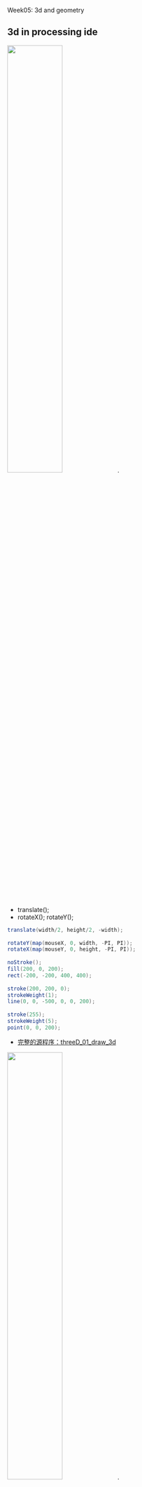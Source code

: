 Week05: 3d and geometry



## 3d in processing ide

<img src="https://github.com/ddurAdvisor/CreativeCoding2022Fall/blob/main/Week05/sourceImage/3d01.png" width=50% height=50%>. 
- translate();
- rotateX(); rotateY(); 

``` java
translate(width/2, height/2, -width);
  
rotateY(map(mouseX, 0, width, -PI, PI));
rotateX(map(mouseY, 0, height, -PI, PI));
  
noStroke();
fill(200, 0, 200);
rect(-200, -200, 400, 400);
  
stroke(200, 200, 0);
strokeWeight(1);
line(0, 0, -500, 0, 0, 200);
  
stroke(255);
strokeWeight(5);
point(0, 0, 200);
```
- [完整的源程序：threeD_01_draw_3d](https://github.com/ddurAdvisor/CreativeCoding2022Fall/tree/main/Week05/basic%203D%20examples/threeD_01_draw_3d)



<img src="https://github.com/ddurAdvisor/CreativeCoding2022Fall/blob/main/Week05/sourceImage/3d02.png" width=50% height=50%>. 
<img src="https://github.com/ddurAdvisor/CreativeCoding2022Fall/blob/main/Week05/sourceImage/3d02_lighting.png" width=50% height=50%>. 
- lights();

``` java
if (mousePressed) {
    // Turn the lights on on mouse press
    lights();
}

pushMatrix();
translate(mouseX, mouseY, -500);
rotateX(-PI/6);
rotateY(PI/6);
box(400, 100, 400);
translate(0, -200, 0);
sphere(150);
popMatrix();
```
- [完整的源程序：threeD_02_lights_3d_shapes](https://github.com/ddurAdvisor/CreativeCoding2022Fall/tree/main/Week05/basic%203D%20examples/threeD_02_lights_3d_shapes)



<img src="https://github.com/ddurAdvisor/CreativeCoding2022Fall/blob/main/Week05/sourceImage/3d03.png" width=50% height=50%>. 
- beginShape(); endShape();
- vertex(x, y, z);
``` java
beginShape();
  vertex(-s, -s, -s);
  vertex(s, -s, -s);
  vertex(0, 0, s);
  
  vertex(s, -s, -s);
  vertex(s,  s, -s);
  vertex(0, 0, s);
  
  vertex(s, s, -s);
  vertex(-s, s, -s);
  vertex(0, 0, s);
  
  vertex(-s, s, -s);
  vertex(-s, -s, -s);
  vertex(0, 0, s);
endShape();
```
- [完整的源程序：threeD_03_3d_vertex](https://github.com/ddurAdvisor/CreativeCoding2022Fall/tree/main/Week05/basic%203D%20examples/threeD_03_3d_vertex)



<img src="https://github.com/ddurAdvisor/CreativeCoding2022Fall/blob/main/Week05/sourceImage/3d04_1.png" width=50% height=50%>. 
<img src="https://github.com/ddurAdvisor/CreativeCoding2022Fall/blob/main/Week05/sourceImage/3d04_2.png" width=50% height=50%>. 
- part1: beginShape(QUAD_STRIP);

``` java
beginShape(QUAD_STRIP);
  for (int i = 0; i < sides + 1; i++) {
    vertex(topRadius * cos(angle), 0, topRadius * sin(angle));
    vertex(bottomRadius * cos(angle), tall, bottomRadius * sin(angle));
    angle += angleIncrement;
  }
  endShape();
```
- part2: beginShape(TRIANGLE_FAN);
``` java
beginShape(TRIANGLE_FAN);
    vertex(0, 0, 0);
    for (int i = 0; i < sides + 1; i++) {
      vertex(topRadius * cos(angle), 0, topRadius * sin(angle));
      angle += angleIncrement;
    }
endShape();
```
- part3: beginShape(TRIANGLE_FAN);
``` java
beginShape(TRIANGLE_FAN);
    vertex(0, 0, 0);
    for (int i = 0; i < sides + 1; i++) {
      vertex(topRadius * cos(angle), 0, topRadius * sin(angle));
      angle += angleIncrement;
    }
endShape();
```
- [完整的源程序：threeD_04_3d_cylinder](https://github.com/ddurAdvisor/CreativeCoding2022Fall/tree/main/Week05/basic%203D%20examples/threeD_04_3d_cylinder)



<img src="https://github.com/ddurAdvisor/CreativeCoding2022Fall/blob/main/Week05/sourceImage/3d05.png" width=50% height=50%>. 
<img src="https://github.com/ddurAdvisor/CreativeCoding2022Fall/blob/main/Week05/sourceImage/3d05_explode.png" width=50% height=50%>. 
- saturation();
``` java
for (int i = 0; i < cols; i++) {
    for (int j = 0; j < rows; j++) {
      int x = i * cellsize + cellsize/2;
      int y = j * cellsize + cellsize/2;
      int loc = x + (y * width);
      color c = img.pixels[loc];
      float w = width;
      float z = (mouseX/w) * saturation(img.pixels[loc]) * 10.0; 
      pushMatrix();
      translate(x, y, z);
      fill(c);
      rect(0, 0, cellsize, cellsize);
      popMatrix();
    }
  }
```
- [完整的源程序：threeD_05_image_explode](https://github.com/ddurAdvisor/CreativeCoding2022Fall/tree/main/Week05/basic%203D%20examples/threeD_05_image_explode)



<img src="https://github.com/ddurAdvisor/CreativeCoding2022Fall/blob/main/Week05/sourceImage/3d08.png" width=50% height=50%>. 
<img src="https://user-images.githubusercontent.com/22334198/195225563-4e13e48d-be8e-4675-932a-0a6a6c9d28e1.png" width=50% height=50%>. 
- camera(eyeX, eyeY, eyeZ,    centerX, centerY, centerZ,    upX, upY, upZ)
``` java
camera(30.0, mouseY, mouseX, 0.0, 0.0, 0.0, 0.0, 1.0, 0.0);
```
- [完整的源程序：threeD_08_cameras](https://github.com/ddurAdvisor/CreativeCoding2022Fall/tree/main/Week05/basic%203D%20examples/threeD_08_cameras)



<img src="https://github.com/ddurAdvisor/CreativeCoding2022Fall/blob/main/Week05/sourceImage/3d09.png" width=50% height=50%>. 
- lightSpecular();
- specular();
``` java
lightSpecular(1, 1, 1);
directionalLight(0.8, 0.8, 0.8, 0, 0, -1);
......
specular(s, s, s);
sphere(90);
```
- [完整的源程序：threeD_09_material](https://github.com/ddurAdvisor/CreativeCoding2022Fall/tree/main/Week05/basic%203D%20examples/threeD_09_material)



<img src="https://github.com/ddurAdvisor/CreativeCoding2022Fall/blob/main/Week05/sourceImage/3d10.png" width=50% height=50%>. 
- pointLight(v1, v2, v3, x, y, z)
- directionalLight(v1, v2, v3, nx, ny, nz)
- spotLight(v1, v2, v3, x, y, z, nx, ny, nz, angle, concentration)
``` java
pointLight( 255, 0, 0, // Color
            300, -150, 0); // Position
directionalLight( 0, 255, 0, // Color
                  1, 0, 0); //X, Y, Z direction
spotLight(0, 0, 255, // Color
          0, 40, 300, //Position
          0, -0.5, -0.5, // Direction
          PI/2, 2); // Angle, concentration
```
- [完整的源程序：threeD_10_lighting](https://github.com/ddurAdvisor/CreativeCoding2022Fall/tree/main/Week05/basic%203D%20examples/threeD_10_lighting)



<img src="https://github.com/ddurAdvisor/CreativeCoding2022Fall/blob/main/Week05/sourceImage/3d11.png" width=50% height=50%>. 
<img src="https://github.com/ddurAdvisor/CreativeCoding2022Fall/blob/main/Week05/sourceImage/3d11_stroke.png" width=50% height=50%>. 
- vertex(x, y, z, u, v);
``` java
img = loadImage("sunflower.jpg");
float angle = 372.0 / textureRes;
for(int i = 0; i < textureRes; i++){
    textureX[i] = cos(radians(i * angle));
    textureY[i] = sin(radians(i * angle));
}

...

beginShape(QUAD_STRIP);
  texture(img);
  for(int i = 0; i < textureRes; i++){
    float x = textureX[i] * 100;
    float z = textureY[i] * 100;
    float u = img.width / textureRes * i;
    vertex(x, -100, z, u, 0);
    vertex(x, 100, z, u, img.height);
  }
endShape();
```
- [完整的源程序：threeD_11_texture](https://github.com/ddurAdvisor/CreativeCoding2022Fall/tree/main/Week05/basic%203D%20examples/threeD_11_texture)



<img src="https://github.com/ddurAdvisor/CreativeCoding2022Fall/blob/main/Week05/sourceImage/3d12.png" width=50% height=50%>. 
- beginShape(TRIANGLE_STRIP);
- vertex(x, y, z, u, v);
``` java
void textureSphere(float rx, float ry, float rz, PImage t) { 
  // These are so we can map certain parts of the image on to the shape 
  float changeU = t.width/(float)(numPointsW-1); 
  float changeV = t.height/(float)(numPointsH-1); 
  float u = 0;  // Width variable for the texture
  float v = 0;  // Height variable for the texture

  beginShape(TRIANGLE_STRIP);
  texture(t);
  for (int i = 0; i < (numPointsH-1); i++) {  // For all the rings but top and bottom
    // Goes into the array here instead of loop to save time
    float coory = coorY[i];
    float cooryPlus = coorY[i+1];

    float multxz = multXZ[i];
    float multxzPlus = multXZ[i+1];

    for (int j = 0; j < numPointsW; j++) {  // For all the pts in the ring
      normal(coorX[j]*multxz, coory, coorZ[j]*multxz);
      vertex(coorX[j]*multxz*rx, coory*ry, coorZ[j]*multxz*rz, u, v);
      normal(coorX[j]*multxzPlus, cooryPlus, coorZ[j]*multxzPlus);
      vertex(coorX[j]*multxzPlus*rx, cooryPlus*ry, coorZ[j]*multxzPlus*rz, u, v+changeV);
      u += changeU;
    }
    v += changeV;
    u = 0;
  }
  endShape();
}
```
- [完整的源程序：threeD_12_texture_globe](https://github.com/ddurAdvisor/CreativeCoding2022Fall/tree/main/Week05/basic%203D%20examples/threeD_12_texture_globe)



## 3d application examples
<img src="https://github.com/ddurAdvisor/CreativeCoding2022Fall/blob/main/Week05/sourceImage/texture_fishControl.png" width=50% height=50%>. 
```java
void renderShape() {
  for (int i = 0; i < numPoints - 1; i++) {
    beginShape();
    texture(skin);
    //    u, v coordinates are
    //    0  1
    //    2  3 
    //    xOffset *i = U position of the beginning of the image slice
    vertex(vertices[i * 2][0], vertices[i * 2][1], skinXspacing * i, 0);
    //    xOffset * i + xOffset = U position of the end of the image slice 
    vertex(vertices[i * 2 + 2][0], vertices[i * 2 + 2][1], skinXspacing * i + skinXspacing, 0);
    //    V coords are either 0 or the height of the image 
    vertex(vertices[i * 2 + 3][0], vertices[i * 2 + 3][1], skinXspacing * i + skinXspacing, skin.height);   
    vertex(vertices[i * 2 + 1][0], vertices[i * 2 + 1][1], skinXspacing * i, skin.height);

    endShape();
  } 
}
```
- [textureFishControl](https://github.com/ddurAdvisor/CreativeCoding2022Fall/tree/main/Week05/FishControl)



<img src="https://github.com/ddurAdvisor/CreativeCoding2022Fall/blob/main/Week05/sourceImage/heightmap.png" width=50% height=50%>. 
```java
 //beginShape();//with lower rendering speed, but support DXF file export.
      beginShape(TRIANGLES);//with higher rendering speed, but do not support DXF file export.
      noStroke();
      texture(googleMap);

      //draw grid mesh
      if (meshDisplay) {
        stroke(255);
        strokeWeight(1);
        noFill();      
        //fill(100,100,255);
      }

      vertex(i*cellsize, j*cellsize, z1, i*cellsize, j*cellsize);
      vertex((i+1)*cellsize, j*cellsize, z2, (i+1)*cellsize, j*cellsize);
      vertex((i+1)*cellsize, (j+1)*cellsize, z3, (i+1)*cellsize, (j+1)*cellsize);
      vertex(i*cellsize, j*cellsize, z1, i*cellsize, j*cellsize);
      vertex((i+1)*cellsize, (j+1)*cellsize, z3, (i+1)*cellsize, (j+1)*cellsize);
      vertex(i*cellsize, (j+1)*cellsize, z4, i*cellsize, (j+1)*cellsize);
endShape();
```
- [heightmap_mesh_v2](https://github.com/ddurAdvisor/CreativeCoding2022Fall/tree/main/Week05/heightmap_mesh_v2)



<img src="https://github.com/ddurAdvisor/CreativeCoding2022Fall/blob/main/Week05/sourceImage/twistedCylinder.png" width=50% height=50%>. 
```java
beginShape(TRIANGLES);
  for (int j = 0; j < cylinderHeightSection; j ++) {
    for (int i = 0; i < sectionSideNum; i ++) {
      float x11 = sectionR[j] * cos(theta * i + sectionTwistPhase[j]);
      float y11 = sectionR[j] * sin(theta * i + sectionTwistPhase[j]);
      float x12 = sectionR[j] * cos(theta * ((i+1)%sectionSideNum) + sectionTwistPhase[j]);
      float y12 = sectionR[j] * sin(theta * ((i+1)%sectionSideNum) + sectionTwistPhase[j]);

      float x21 = sectionR[j+1] * cos(theta * i + sectionTwistPhase[j+1]);
      float y21 = sectionR[j+1] * sin(theta * i + sectionTwistPhase[j+1]);
      float x22 = sectionR[j+1] * cos(theta * ((i+1)%sectionSideNum) + sectionTwistPhase[j+1]);
      float y22 = sectionR[j+1] * sin(theta * ((i+1)%sectionSideNum) + sectionTwistPhase[j+1]);


      float deltaX12 = (x12 - x11) / sideDivision;
      float deltay12 = (y12 - y11) / sideDivision;
      float deltaX22 = (x22 - x21) / sideDivision;
      float deltay22 = (y22 - y21) / sideDivision;

      //beginShape(TRIANGLES);
      for (int k = 0; k < sideDivision; k ++) {
        vertex(x11 + deltaX12 * k, y11 + deltay12 * k, cylinderSectionHeight * j);
        vertex(x21 + deltaX22 * (k+1), y21 + deltay22 * (k+1), cylinderSectionHeight * (j+1));
        vertex(x11 + deltaX12 * (k+1), y11 + deltay12 * (k+1), cylinderSectionHeight * j);

        vertex(x11 + deltaX12 * k, y11 + deltay12 * k, cylinderSectionHeight * j);
        vertex(x21 + deltaX22 * k, y21 + deltay22 * k, cylinderSectionHeight * (j+1));
        vertex(x21 + deltaX22 * (k+1), y21 + deltay22 * (k+1), cylinderSectionHeight * (j+1));
      }
    }
  }
  endShape();
```
- [twistedCylinder_v2](https://github.com/ddurAdvisor/CreativeCoding2022Fall/tree/main/Week05/twistedCylinder_v2)

